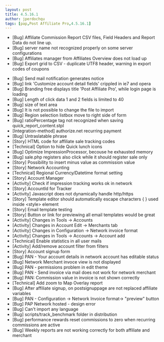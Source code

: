 ```yaml
---
layout: post
title: 4.5.16.1
author: jperdochqu
tags: [pap,Post Affiliate Pro,4.5.16.1]
---
```


- [Bug] Affiliate Commission Report CSV files, Field Headers and Report Data do not line up.
- [Bug] server name not recognized properly on some server configurations
- [Bug] Affiliates manager from Affiliates Overview does not load up
- [Bug] Export grid to CSV - duplicate UTF8 header, warning in export codes of coupons

<!--more-->

- [Bug] Send mail notification generates notice
- [Bug] link 'Customize account detail fields' crippled in ie7 and opera
- [Bug] Branding free displays title 'Post Affiliate Pro', while login page is loading
- [Bug] Length of click data 1 and 2 fields is limited to 40
- [Bug] size of text area
- [Bug] It is not possible to change the file to import
- [Bug] Region selection listbox move to right side of form
- [Bug] ratioPercentage tag not recognized when saving quick_report_content.stpl
- [Integration-method] authorize.net recurring payment
- [Bug] Untraslatable phrase
- [Story] HTML code for affiliate sale tracking codes
- [Technical] Option to hide Quick lunch icons
- [Bug] Optimize ImpressionProcessor, becouse he exhausted memory
- [Bug] sale.php registers also click while it should register sale only
- [Story] Possibility to insert minus value as commission value
- [Story] Network Accounting
- [Technical] Regional Currency/Datetime format setting
- [Story] Account Manager
- [Activity] Check if impression tracking works ok in network
- [Story] AccountId for Tracker
- [Activity] Javascript does not dynamically handle http/https
- [Story] Template editor should automatically escape characters { } used inside &lt;style&gt; element
- [Story] Email template testing
- [Story] Button or link for previewing all email templates would be great
- [Activity] Changes in Tools -&gt; Accounts
- [Activity] Changes  in Account Edit -&gt; Merchants tab
- [Activity] Changes in Configuration -&gt; Network invoice format
- [Activity] Changes in Tools -&gt; Accounts -&gt; Account add
- [Technical] Enable statistics in all user mails
- [Activity] Add/remove account filter from filters
- [Story] Account signup form
- [Bug] PAN - Your account details in network account has editable status
- [Bug] Network Merchant invoce view is not displayed
- [Bug] PAN - permissions problem in edit theme
- [Bug] PAN - Send invoice via mail does not work for network merchant
- [Bug] PAN: Commission value in invoice is not shown correctly
- [Technical] Add zoom to Map Overlay report
- [Bug] After affiliate signup, on postsignuppage are not replaced affiliate variables
- [Bug] PAN - Configuration -&gt; Network Invoice format-&gt; &quot;preview&quot; button
- [Bug] PAP Network hosted - design error
- [Bug] Can't import any language
- [Bug] scripts/track_benchmark folder in distribution
- [Bug] performance rewards reset commissions to zero when recurring commissions are active
- [Bug] Weekly reports are not working correctly for both affiliate and merchant
